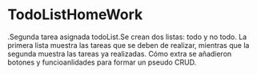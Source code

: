 # TodoListHomeWork

.Segunda tarea asignada todoList.Se crean dos listas: todo y no todo. La primera lista muestra las tareas que se deben de realizar, mientras que la segunda muestra las
tareas ya realizadas. Cómo extra se añadieron botones y funcioanlidades para formar un pseudo CRUD.
